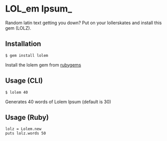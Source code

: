LOL_em Ipsum_
=============

Random latin text getting you down?  Put on your lollerskates and install this gem (LOLZ).


Installation
------------

    $ gem install lolem

Install the lolem gem from [rubygems](https://rubygems.org/gems/lolem)


Usage (CLI)
-----------

    $ lolem 40

Generates 40 words of Lolem Ipsum (default is 30)


Usage (Ruby)
---------

    lolz = Lolem.new
    puts lolz.words 50